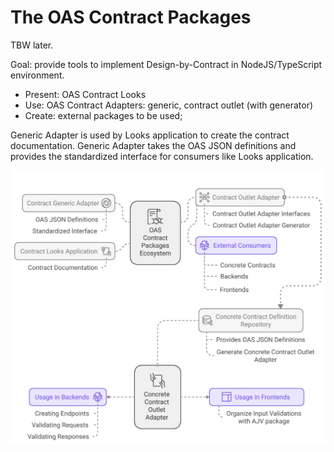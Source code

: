 # The OAS Contract Packages

TBW later.

Goal: provide tools to implement Design-by-Contract in NodeJS/TypeScript environment.

- Present: OAS Contract Looks
- Use: OAS Contract Adapters: generic, contract outlet (with generator)
- Create: external packages to be used;

Generic Adapter is used by Looks application to create the contract documentation. Generic Adapter takes the OAS JSON definitions and provides the standardized interface for consumers like Looks application.

![Big Picture](./.docs/bigger-picture.svg)